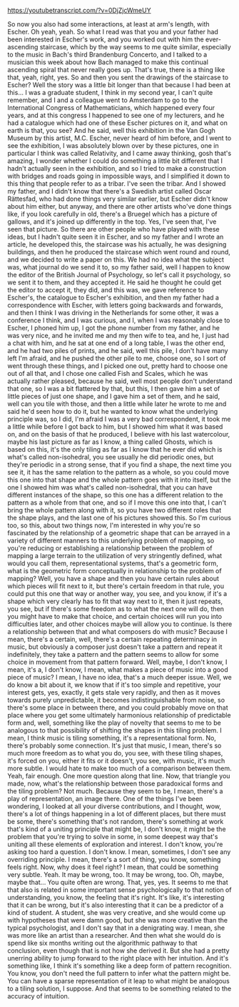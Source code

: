 https://youtubetranscript.com/?v=0DjZjcWmeUY

 So now you also had some interactions, at least at arm's length, with Escher. Oh yeah, yeah. So what I read was that you and your father had been interested in Escher's work, and you worked out with him the ever-ascending staircase, which by the way seems to me quite similar, especially to the music in Bach's third Brandenburg Concerto, and I talked to a musician this week about how Bach managed to make this continual ascending spiral that never really goes up. That's true, there is a thing like that, yeah, right, yes. So and then you sent the drawings of the staircase to Escher? Well the story was a little bit longer than that because I had been at this... I was a graduate student, I think in my second year, I can't quite remember, and I and a colleague went to Amsterdam to go to the International Congress of Mathematicians, which happened every four years, and at this congress I happened to see one of my lecturers, and he had a catalogue which had one of these Escher pictures on it, and what on earth is that, you see? And he said, well this exhibition in the Van Gogh Museum by this artist, M.C. Escher, never heard of him before, and I went to see the exhibition, I was absolutely blown over by these pictures, one in particular I think was called Relativity, and I came away thinking, gosh that's amazing, I wonder whether I could do something a little bit different that I hadn't actually seen in the exhibition, and so I tried to make a construction with bridges and roads going in impossible ways, and I simplified it down to this thing that people refer to as a tribar. I've seen the tribar. And I showed my father, and I didn't know that there's a Swedish artist called Oscar Rättesfad, who had done things very similar earlier, but Escher didn't know about him either, but anyway, and there are other artists who've done things like, if you look carefully in old, there's a Bruegel which has a picture of gallows, and it's joined up differently in the top. Yes, I've seen that, I've seen that picture. So there are other people who have played with these ideas, but I hadn't quite seen it in Escher, and so my father and I wrote an article, he developed this, the staircase was his actually, he was designing buildings, and then he produced the staircase which went round and round, and we decided to write a paper on this. We had no idea what the subject was, what journal do we send it to, so my father said, well I happen to know the editor of the British Journal of Psychology, so let's call it psychology, so we sent it to them, and they accepted it. He said he thought he could get the editor to accept it, they did, and this was, we gave reference to Escher's, the catalogue to Escher's exhibition, and then my father had a correspondence with Escher, with letters going backwards and forwards, and then I think I was driving in the Netherlands for some other, it was a conference I think, and I was curious, and I, when I was reasonably close to Escher, I phoned him up, I got the phone number from my father, and he was very nice, and he invited me and my then wife to tea, and he, I just had a chat with him, and he sat at one end of a long table, I was the other end, and he had two piles of prints, and he said, well this pile, I don't have many left I'm afraid, and he pushed the other pile to me, choose one, so I sort of went through these things, and I picked one out, pretty hard to choose one out of all that, and I chose one called Fish and Scales, which he was actually rather pleased, because he said, well most people don't understand that one, so I was a bit flattered by that, but this, I then gave him a set of little pieces of just one shape, and I gave him a set of them, and he said, well can you tile with those, and then a little while later he wrote to me and said he'd seen how to do it, but he wanted to know what the underlying principle was, so I did, I'm afraid I was a very bad correspondent, it took me a little while before I got back to him, but I showed him what it was based on, and on the basis of that he produced, I believe with his last watercolour, maybe his last picture as far as I know, a thing called Ghosts, which is based on this, it's the only tiling as far as I know that he ever did which is what's called non-isohedral, you see usually he did periodic ones, but they're periodic in a strong sense, that if you find a shape, the next time you see it, it has the same relation to the pattern as a whole, so you could move this one into that shape and the whole pattern goes with it into itself, but the one I showed him was what's called non-isohedral, that you can have different instances of the shape, so this one has a different relation to the pattern as a whole from that one, and so if I move this one into that, I can't bring the whole pattern along with it, so you have two different roles that the shape plays, and the last one of his pictures showed this. So I'm curious too, so this, about two things now, I'm interested in why you're so fascinated by the relationship of a geometric shape that can be arrayed in a variety of different manners to this underlying problem of mapping, so you're reducing or establishing a relationship between the problem of mapping a large terrain to the utilization of very stringently defined, what would you call them, representational systems, that's a geometric form, what is the geometric form conceptually in relationship to the problem of mapping? Well, you have a shape and then you have certain rules about which pieces will fit next to it, but there's certain freedom in that rule, you could put this one that way or another way, you see, and you know, if it's a shape which very clearly has to fit that way next to it, then it just repeats, you see, but if there's some freedom as to what the next one will do, then you might have to make that choice, and certain choices will run you into difficulties later, and other choices maybe will allow you to continue. Is there a relationship between that and what composers do with music? Because I mean, there's a certain, well, there's a certain repeating determinacy in music, but obviously a composer just doesn't take a pattern and repeat it indefinitely, they take a pattern and the pattern seems to allow for some choice in movement from that pattern forward. Well, maybe, I don't know, I mean, it's a, I don't know, I mean, what makes a piece of music into a good piece of music? I mean, I have no idea, that's a much deeper issue. Well, we do know a bit about it, we know that if it's too simple and repetitive, your interest gets, yes, exactly, it gets stale very rapidly, and then as it moves towards purely unpredictable, it becomes indistinguishable from noise, so there's some place in between there, and you could probably move on that place where you get some ultimately harmonious relationship of predictable form and, well, something like the play of novelty that seems to me to be analogous to that possibility of shifting the shapes in this tiling problem. I mean, I think music is tiling something, it's a representational form. No, there's probably some connection. It's just that music, I mean, there's so much more freedom as to what you do, you see, with these tiling shapes, it's forced on you, either it fits or it doesn't, you see, with music, it's much more subtle. I would hate to make too much of a comparison between them. Yeah, fair enough. One more question along that line. Now, that triangle you made, now, what's the relationship between those paradoxical forms and the tiling problem? Not much. Because they seem to be, I mean, there's a play of representation, an image there. One of the things I've been wondering, I looked at all your diverse contributions, and I thought, wow, there's a lot of things happening in a lot of different places, but there must be some, there's something that's not random, there's something at work that's kind of a uniting principle that might be, I don't know, it might be the problem that you're trying to solve in some, in some deepest way that's uniting all these elements of exploration and interest. I don't know, you're asking too hard a question. I don't know. I mean, sometimes, I don't see any overriding principle. I mean, there's a sort of thing, you know, something feels right. Now, why does it feel right? I mean, that could be something very subtle. Yeah. It may be wrong, too. It may be wrong, too. Oh, maybe, maybe that... You quite often are wrong. That, yes, yes. It seems to me that that also is related in some important sense psychologically to that notion of understanding, you know, the feeling that it's right. It's like, it's interesting that it can be wrong, but it's also interesting that it can be a predictor of a kind of student. A student, she was very creative, and she would come up with hypotheses that were damn good, but she was more creative than the typical psychologist, and I don't say that in a denigrating way. I mean, she was more like an artist than a researcher. And then what she would do is spend like six months writing out the algorithmic pathway to that conclusion, even though that is not how she derived it. But she had a pretty unerring ability to jump forward to the right place with her intuition. And it's something like, I think it's something like a deep form of pattern recognition. You know, you don't need the full pattern to infer what the pattern might be. You can have a sparse representation of it leap to what might be analogous to a tiling solution, I suppose. And that seems to be something related to the accuracy of intuition.